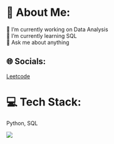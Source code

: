 # 💫 About Me:
🔭 I’m currently working on Data Analysis<br>🌱 I’m currently learning SQL<br>💬 Ask me about anything


## 🌐 Socials:
[Leetcode](https://leetcode.com/mavekk) 

# 💻 Tech Stack:
Python, SQL

![](https://komarev.com/ghpvc/?username=your-github-username&base=23290)
